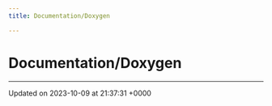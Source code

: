 ```yaml
---
title: Documentation/Doxygen

---
```


# Documentation/Doxygen








-------------------------------

Updated on 2023-10-09 at 21:37:31 +0000

